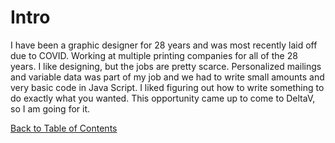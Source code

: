 # Intro

I have been a graphic designer for 28 years and was most recently laid off due to COVID. 
Working at multiple printing companies for all of the 28 years. I like designing, but the jobs are pretty scarce. 
Personalized mailings and variable data was part of my job and we had to write small amounts and very basic code in Java Script. 
I liked figuring out how to write something to do exactly what you wanted. This opportunity came up to come to DeltaV, so I am going for it.

[Back to Table of Contents](https://karenmal.github.io/Reading-notes-JavaScript-102/)
